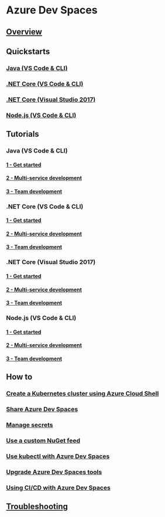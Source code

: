 # Azure Dev Spaces
## [Overview](index.yml)

## Quickstarts
### [Java (VS Code & CLI)](quickstart-java.md)
### [.NET Core (VS Code & CLI)](quickstart-netcore.md)
### [.NET Core (Visual Studio 2017)](quickstart-netcore-visualstudio.md)
### [Node.js (VS Code & CLI)](quickstart-nodejs.md)

## Tutorials
### Java (VS Code & CLI)
#### [1 - Get started](get-started-java.md)
#### [2 - Multi-service development](multi-service-java.md)
#### [3 - Team development](team-development-java.md)
### .NET Core (VS Code & CLI)
#### [1 - Get started](get-started-netcore.md)
#### [2 - Multi-service development](multi-service-netcore.md)
#### [3 - Team development](team-development-netcore.md)
### .NET Core (Visual Studio 2017)
#### [1 - Get started](get-started-netcore-visualstudio.md)
#### [2 - Multi-service development](multi-service-netcore-visualstudio.md)
#### [3 - Team development](team-development-netcore-visualstudio.md)
### Node.js (VS Code & CLI)
#### [1 - Get started](get-started-nodejs.md)
#### [2 - Multi-service development](multi-service-nodejs.md)
#### [3 - Team development](team-development-nodejs.md)

## How to
### [Create a Kubernetes cluster using Azure Cloud Shell](how-to/create-cluster-cloud-shell.md)
### [Share Azure Dev Spaces](how-to/share-dev-spaces.md)
### [Manage secrets](how-to/manage-secrets.md)
### [Use a custom NuGet feed](how-to/use-custom-nuget-feed.md)
### [Use kubectl with Azure Dev Spaces](how-to/use-kubectl-with-azure-dev-spaces.md)
### [Upgrade Azure Dev Spaces tools](how-to/upgrade-tools.md)
### [Using CI/CD with Azure Dev Spaces](how-to/setup-cicd.md)

## [Troubleshooting](troubleshooting.md)

